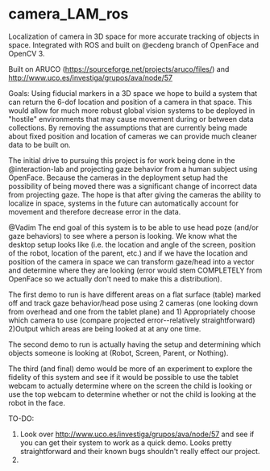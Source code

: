 # camera_LAM_ros
Localization of camera in 3D space for more accurate tracking of objects in space. Integrated with ROS and built on @ecdeng branch of OpenFace and OpenCV 3.

Built on ARUCO (https://sourceforge.net/projects/aruco/files/) and http://www.uco.es/investiga/grupos/ava/node/57

Goals: 
Using fiducial markers in a 3D space we hope to build a system that can return the 6-dof location and position of a camera in that space. This would allow for much more robust global vision systems to be deployed in "hostile" environments that may cause movement during or between data collections. By removing the assumptions that are currently being made about fixed position and location of cameras we can provide much cleaner data to be built on. 

The initial drive to pursuing this project is for work being done in the @interaction-lab and projecting gaze behavior from a human subject using OpenFace. Because the cameras in the deployment setup had the possibility of being moved there was a significant change of incorrect data from projecting gaze. The hope is that after giving the cameras the ability to localize in space, systems in the future can automatically account for movement and therefore decrease error in the data.

@Vadim 
The end goal of this system is to be able to use head poze (and/or gaze behaviors) to see where a person is looking. We know what the desktop setup looks like (i.e. the location and angle of the screen, position of the robot, location of the parent, etc.) and if we have the location and position of the camera in space we can transform gaze/head into a vector and determine where they are looking (error would stem COMPLETELY from OpenFace so we actually don't need to make this a distribution).

The first demo to run is have different areas on a flat surface (table) marked off and track gaze behavior/head pose using 2 cameras (one looking down from overhead and one from the tablet plane) and 1) Appropriately choose which camera to use (compare projected error--relatively straightforward) 2)Output which areas are being looked at at any one time.

The second demo to run is actually having the setup and determining which objects someone is looking at (Robot, Screen, Parent, or Nothing).

The third (and final) demo would be more of an experiment to explore the fidelity of this system and see if it would be possible to use the tablet webcam to actually determine where on the screen the child is looking or use the top webcam to determine whether or not the child is looking at the robot in the face.

TO-DO: 
1. Look over http://www.uco.es/investiga/grupos/ava/node/57 and see if you can get their system to work as a quick demo. Looks pretty straightforward and their known bugs shouldn't really effect our project. 
2. 
